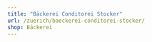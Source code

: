 ```yaml
---
title: "Bäckerei Conditorei Stocker"
url: /zuerich/baeckerei-conditorei-stocker/
shop: Bäckerei
---
```

